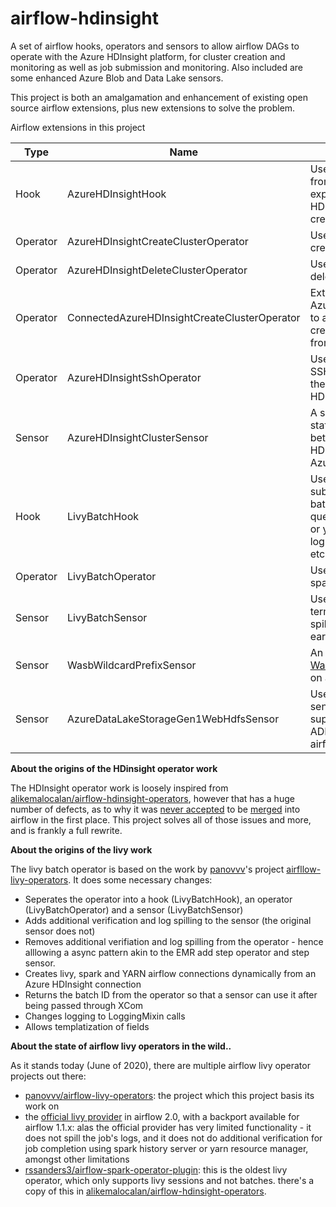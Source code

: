 airflow-hdinsight
=================

A set of airflow hooks, operators and sensors to allow airflow DAGs to operate with the Azure HDInsight platform, for cluster creation and monitoring as well as job submission and monitoring. Also included are some enhanced Azure Blob and Data Lake sensors.

This project is both an amalgamation and enhancement of existing open source airflow extensions, plus new extensions to solve the problem.

Airflow extensions in this project

| Type     | Name                                         | What it does                                                 |
| -------- | -------------------------------------------- | ------------------------------------------------------------ |
| Hook     | AzureHDInsightHook                           | Uses the HDInsightManagementClient from the [HDInsight SDK for Python](https://docs.microsoft.com/en-us/python/api/overview/azure/hdinsight?view=azure-python) to expose several operations on an HDInsight cluster - get cluster state, create, delete. |
| Operator | AzureHDInsightCreateClusterOperator          | Use the AzureHDInsightHook to create a cluster               |
| Operator | AzureHDInsightDeleteClusterOperator          | Use the AzureHDInsightHook to delete a cluster               |
| Operator | ConnectedAzureHDInsightCreateClusterOperator | Extends the AzureHDInsightCreateClusterOperator to allow fetching of the security credentials and cluster creation spec from an airflow connection |
| Operator | AzureHDInsightSshOperator                    | Uses the AzureHDInsightHook and SSHHook to run an SSH command on the master node of the given HDInsight cluster |
| Sensor   | AzureHDInsightClusterSensor                  | A sensor to monitor the provisioning state or running state (can switch between either mode) of a given HDInsight cluster. Uses the AzureHDInsightHook. |
| Hook     | LivyBatchHook                                | Uses the Apache Livy [Batch API](https://livy.incubator.apache.org/docs/latest/rest-api.html) to submit spark jobs to a livy server, get batch state, verify batch state by quering either the spark history server or yarn resource manager, spill the logs of the spark job post completion, etc. |
| Operator | LivyBatchOperator                            | Uses the LivyBatchHook to submit a spark job to a livy server |
| Sensor   | LivyBatchSensor                              | Uses the LivyBatchHook to sense termination and verify completion, spill logs of a spark job submitted earlier to a livy server |
| Sensor   | WasbWildcardPrefixSensor                     | An enhancement to the [WasbPrefixSensor](https://github.com/apache/airflow/blob/master/airflow/providers/microsoft/azure/sensors/wasb.py#L62) to support sensing on a wildcard prefix |
| Sensor   | AzureDataLakeStorageGen1WebHdfsSensor        | Uses airflow's [AzureDataLakeHook](https://github.com/apache/airflow/blob/master/airflow/providers/microsoft/azure/hooks/azure_data_lake.py) to sense a glob path (which implicitly supports wildcards) on ADLS Gen 1. ADLS Gen 2 is not yet supported in airflow. |

**About the origins of the HDinsight operator work**

The HDInsight operator work is loosely inspired from  [alikemalocalan/airflow-hdinsight-operators](alikemalocalan/airflow-hdinsight-operators), however that has a huge number of defects, as to why it was [never accepted](https://issues.apache.org/jira/browse/AIRFLOW-3604) to be [merged](https://github.com/apache/airflow/pull/4460) into airflow in the first place. This project solves all of those issues and more, and is frankly a full rewrite.

**About the origins of the livy work**

The livy batch operator is based on the work by [panovvv](https://github.com/panovvv)'s project [airfllow-livy-operators](https://github.com/panovvv/airflow-livy-operators). It does some necessary changes:

- Seperates the operator into a hook (LivyBatchHook), an operator (LivyBatchOperator) and a sensor (LivyBatchSensor)
- Adds additional verification and log spilling to the sensor (the original sensor does not)
- Removes additional verifiation and log spilling from the operator - hence alllowing a async pattern akin to the EMR add step operator and step sensor.
- Creates livy, spark and YARN airflow connections dynamically from an Azure HDInsight connection
- Returns the batch ID from the operator so that a sensor can use it after being passed through XCom
- Changes logging to LoggingMixin calls
- Allows templatization of fields

**About the state of airflow livy operators in the wild..**

As it stands today (June of 2020), there are multiple airflow livy operator projects out there:

- [panovvv/airflow-livy-operators](panovvv/airflow-livy-operators): the project which this project basis its work on
- the [official livy provider](https://github.com/apache/airflow/tree/master/airflow/providers/apache/livy) in airflow 2.0, with a backport available for airflow 1.1.x: alas the official provider has very limited functionality - it does not spill the job's logs, and it does not do additional verification for job completion using spark history server or yarn resource manager, amongst other limitations
- [rssanders3/airflow-spark-operator-plugin](rssanders3/airflow-spark-operator-plugin): this is the oldest livy operator, which only supports livy sessions and not batches. there's a copy of this in [alikemalocalan/airflow-hdinsight-operators](alikemalocalan/airflow-hdinsight-operators).